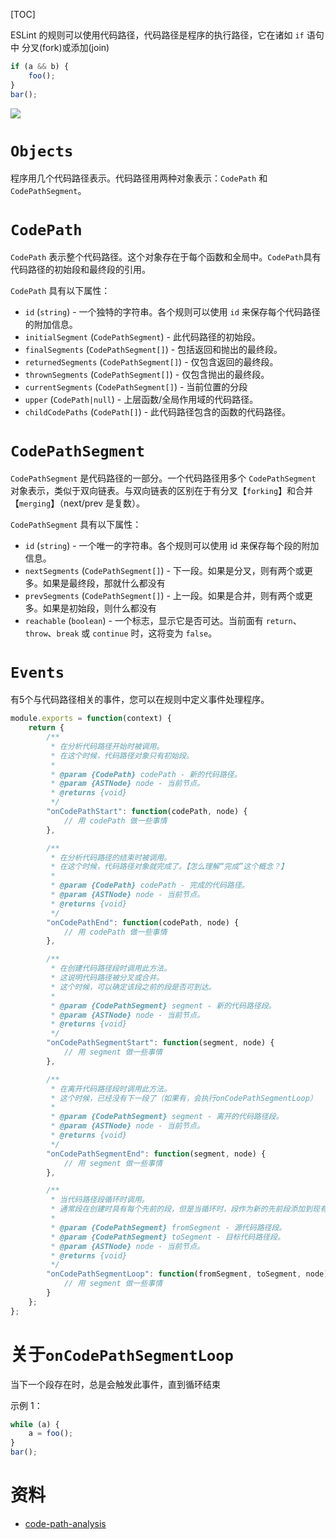 [TOC]

ESLint 的规则可以使用代码路径，代码路径是程序的执行路径，它在诸如 `if` 语句中 分叉(fork)或添加(join)

```js
if (a && b) {
    foo();
}
bar();
```
![](https://cn.eslint.org/docs/developer-guide/code-path-analysis/helo.svg)

# `Objects`
程序用几个代码路径表示。代码路径用两种对象表示：`CodePath` 和 `CodePathSegment`。

# `CodePath`
`CodePath` 表示整个代码路径。这个对象存在于每个函数和全局中。`CodePath`具有代码路径的初始段和最终段的引用。

`CodePath` 具有以下属性：
- `id` (`string`) - 一个独特的字符串。各个规则可以使用 `id` 来保存每个代码路径的附加信息。
- `initialSegment` (`CodePathSegment`) - 此代码路径的初始段。
- `finalSegments` (`CodePathSegment[]`) - 包括返回和抛出的最终段。
- `returnedSegments` (`CodePathSegment[]`) - 仅包含返回的最终段。
- `thrownSegments` (`CodePathSegment[]`) - 仅包含抛出的最终段。
- `currentSegments` (`CodePathSegment[]`) - 当前位置的分段
- `upper` (`CodePath|null`) - 上层函数/全局作用域的代码路径。
- `childCodePaths` (`CodePath[]`) - 此代码路径包含的函数的代码路径。

# `CodePathSegment`
`CodePathSegment` 是代码路径的一部分。一个代码路径用多个 `CodePathSegment` 对象表示，类似于双向链表。与双向链表的区别在于有分叉【`forking`】和合并【`merging`】（next/prev 是复数）。

`CodePathSegment` 具有以下属性：
- `id` (`string`) - 一个唯一的字符串。各个规则可以使用 id 来保存每个段的附加信息。
- `nextSegments` (`CodePathSegment[]`) - 下一段。如果是分叉，则有两个或更多。如果是最终段，那就什么都没有
- `prevSegments` (`CodePathSegment[]`) - 上一段。如果是合并，则有两个或更多。如果是初始段，则什么都没有
- `reachable`  (`boolean`) - 一个标志，显示它是否可达。当前面有 `return`、`throw`、`break` 或 `continue` 时，这将变为 `false`。

# `Events`
有5个与代码路径相关的事件，您可以在规则中定义事件处理程序。
```js
module.exports = function(context) {
    return {
        /**
         * 在分析代码路径开始时被调用。
         * 在这个时候，代码路径对象只有初始段。
         *
         * @param {CodePath} codePath - 新的代码路径。
         * @param {ASTNode} node - 当前节点。
         * @returns {void}
         */
        "onCodePathStart": function(codePath, node) {
            // 用 codePath 做一些事情
        },

        /**
         * 在分析代码路径的结束时被调用。
         * 在这个时候，代码路径对象就完成了。【怎么理解“完成”这个概念？】
         *
         * @param {CodePath} codePath - 完成的代码路径。
         * @param {ASTNode} node - 当前节点。
         * @returns {void}
         */
        "onCodePathEnd": function(codePath, node) {
            // 用 codePath 做一些事情
        },

        /**
         * 在创建代码路径段时调用此方法。
         * 这说明代码路径被分叉或合并。
         * 这个时候，可以确定该段之前的段是否可到达。
         *
         * @param {CodePathSegment} segment - 新的代码路径段。
         * @param {ASTNode} node - 当前节点。
         * @returns {void}
         */
        "onCodePathSegmentStart": function(segment, node) {
            // 用 segment 做一些事情
        },

        /**
         * 在离开代码路径段时调用此方法。
         * 这个时候，已经没有下一段了（如果有，会执行onCodePathSegmentLoop）
         *
         * @param {CodePathSegment} segment - 离开的代码路径段。
         * @param {ASTNode} node - 当前节点。
         * @returns {void}
         */
        "onCodePathSegmentEnd": function(segment, node) {
            // 用 segment 做一些事情
        },

        /**
         * 当代码路径段循环时调用。
         * 通常段在创建时具有每个先前的段，但是当循环时，段作为新的先前段添加到现有段中。
         *
         * @param {CodePathSegment} fromSegment - 源代码路径段。
         * @param {CodePathSegment} toSegment - 目标代码路径段。
         * @param {ASTNode} node - 当前节点。
         * @returns {void}
         */
        "onCodePathSegmentLoop": function(fromSegment, toSegment, node) {
            // 用 segment 做一些事情
        }
    };
};
```

# 关于`onCodePathSegmentLoop`
当下一个段存在时，总是会触发此事件，直到循环结束

示例 1：
```js
while (a) {
    a = foo();
}
bar();
```

# 资料
- [code-path-analysis](https://cn.eslint.org/docs/developer-guide/code-path-analysis)